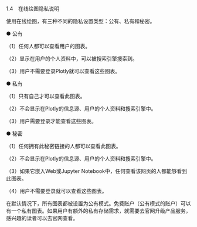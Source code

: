 1.4　在线绘图隐私说明

使用在线绘图，有三种不同的隐私设置类型：公有、私有和秘密。

● 公有

（1）任何人都可以查看用户的图表。

（2）显示在用户的个人资料中，可以被搜索引擎搜索到。

（3）用户不需要登录Plotly就可以查看这些图表。

● 私有

（1）只有自己才可以查看此图表。

（2）不会显示在Plotly的信息源、用户的个人资料和搜索引擎中。

（3）用户需要登录才能查看这些图表。

● 秘密

（1）任何拥有此秘密链接的人都可以查看此图表。

（2）不会显示在Plotly的信息源、用户的个人资料和搜索引擎中。

（3）如果它嵌入Web或Jupyter Notebook中，任何查看该网页的人都能够看到此图表。

（4）用户不需要登录就可以查看这些图表。

在默认情况下，所有图表都被设置为公有模式。免费账户（公有模式的账户）可以有一个私有图表。如果用户有额外的私有存储需求，就需要去官网升级产品服务，感兴趣的读者可以去官网查看。
